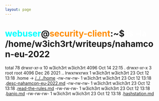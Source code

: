 ```yaml
---
layout: page
---
```


# <span style="color: cyan;">webuser</span>@<span style="color: darkorange;">security-client</span>:~$ <span style="color: white;">ls -la</span>  /home/w3ich3rt/writeups/nahamcon-eu-2022
total 78
drwxr-xr-x 10 w3ich3rt w3ich3rt  4096 Oct 14 22:15 .
drwxr-xr-x  3 root     root      4096 Dec 26  2021 ..
lrwxrwxrwx  1 w3ich3rt w3ich3rt    23 Oct 12 13:18 .home -> [/../../home](/)
-rw-rw-rw-  1 w3ich3rt w3ich3rt    23 Oct 12 13:18 .[desc-nahamcon-eu-2022.md](readme)
-rw-rw-rw-  1 w3ich3rt w3ich3rt    23 Oct 12 13:18 .[read-the-rules.md](warmup/read_the_rules)
-rw-rw-rw-  1 w3ich3rt w3ich3rt    23 Oct 12 13:18 .[banjo.md](warmup/banjo)
-rw-rw-rw-  1 w3ich3rt w3ich3rt    23 Oct 12 13:18 .[hashstation.md](warmup/hashstation)
